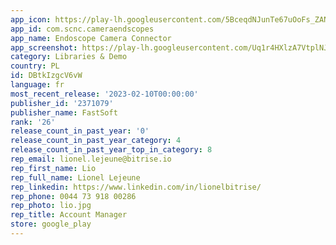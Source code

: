 ```yaml
---
app_icon: https://play-lh.googleusercontent.com/5BceqdNJunTe67uOoFs_ZAN37KqfjDY0ZU6JUJXk3HILOXkHa4emM5mBlJNL2JF7Fe0
app_id: com.scnc.cameraendscopes
app_name: Endoscope Camera Connector
app_screenshot: https://play-lh.googleusercontent.com/Uq1r4HXlzA7VtplNJkIYzcka3RFKT5brXFTIgBUKHQZK_yLTg6bNkCWnZ_5Y4Bibpio
category: Libraries & Demo
country: PL
id: DBtkIzgcV6vW
language: fr
most_recent_release: '2023-02-10T00:00:00'
publisher_id: '2371079'
publisher_name: FastSoft
rank: '26'
release_count_in_past_year: '0'
release_count_in_past_year_category: 4
release_count_in_past_year_top_in_category: 8
rep_email: lionel.lejeune@bitrise.io
rep_first_name: Lio
rep_full_name: Lionel Lejeune
rep_linkedin: https://www.linkedin.com/in/lionelbitrise/
rep_phone: 0044 73 918 00286
rep_photo: lio.jpg
rep_title: Account Manager
store: google_play
---
```

